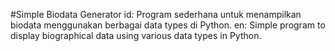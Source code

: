 #Simple Biodata Generator
id: Program sederhana untuk menampilkan biodata menggunakan berbagai data types di Python.
en: Simple program to display biographical data using various data types in Python.
